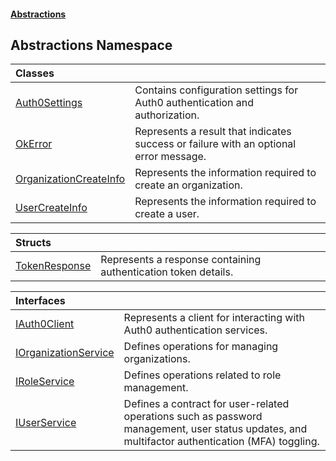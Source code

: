 #### [Abstractions](../index.md 'index')

## Abstractions Namespace

| Classes | |
| :--- | :--- |
| [Auth0Settings](Auth0Settings/index.md 'Abstractions\.Auth0Settings') | Contains configuration settings for Auth0 authentication and authorization\. |
| [OkError](OkError/index.md 'Abstractions\.OkError') | Represents a result that indicates success or failure with an optional error message\. |
| [OrganizationCreateInfo](OrganizationCreateInfo/index.md 'Abstractions\.OrganizationCreateInfo') | Represents the information required to create an organization\. |
| [UserCreateInfo](UserCreateInfo/index.md 'Abstractions\.UserCreateInfo') | Represents the information required to create a user\. |

| Structs | |
| :--- | :--- |
| [TokenResponse](TokenResponse/index.md 'Abstractions\.TokenResponse') | Represents a response containing authentication token details\. |

| Interfaces | |
| :--- | :--- |
| [IAuth0Client](IAuth0Client/index.md 'Abstractions\.IAuth0Client') | Represents a client for interacting with Auth0 authentication services\. |
| [IOrganizationService](IOrganizationService/index.md 'Abstractions\.IOrganizationService') | Defines operations for managing organizations\. |
| [IRoleService](IRoleService/index.md 'Abstractions\.IRoleService') | Defines operations related to role management\. |
| [IUserService](IUserService/index.md 'Abstractions\.IUserService') | Defines a contract for user\-related operations such as password management, user status updates, and multifactor authentication \(MFA\) toggling\. |
